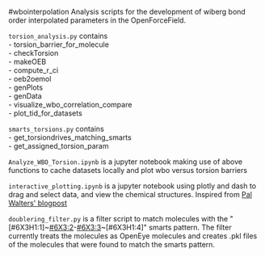 #wbointerpolation
Analysis scripts for the development of wiberg bond order interpolated parameters in the OpenForceField.

`torsion_analysis.py` contains \
	-  torsion_barrier_for_molecule \
	-  checkTorsion \
	-  makeOEB \
	-  compute_r_ci \
	-  oeb2oemol \
 	-  genPlots \
	-  genData \
	-  visualize_wbo_correlation_compare \
	-  plot_tid_for_datasets


`smarts_torsions.py` contains \
	-  get_torsiondrives_matching_smarts \
	-  get_assigned_torsion_param


`Analyze_WBO_Torsion.ipynb` is a jupyter notebook making use of above functions to cache datasets locally and plot wbo versus torsion barriers


`interactive_plotting.ipynb` is a jupyter notebook using plotly and dash to drag and select data, and view the chemical structures. Inspired from [Pal Walters' blogpost](http://practicalcheminformatics.blogspot.com/2019/11/interactive-plots-with-chemical.html)

`doublering_filter.py` is a filter script to match molecules with the "[#6X3H1:1]~[#6X3:2](~[#6X3H1])-[#6X3:3](~[#6X3H1])~[#6X3H1:4]" smarts pattern. The filter currently treats the molecules as OpenEye molecules and creates .pkl files of the molecules that were found to match the smarts pattern.
